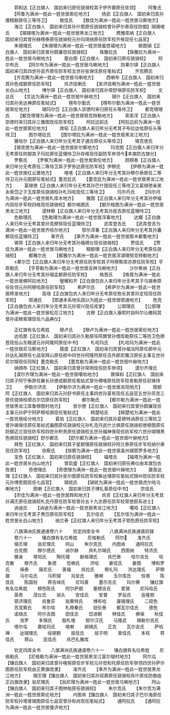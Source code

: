 <!-- { "loadSidebar": true } -->
　　郭和达【正白旗人　国初来归原任骁骑校其子伊齐鼐原任佐领】
　　阿鲁氏
　　【阿鲁为满洲一姓此一姓世居索伦地方】
　　扬武【正白旗人　国初来归其孙倭精额原任三等侍卫】
　　敖佳氏
　　【敖佳为满洲一姓此一姓世居马察地方】
　　海兰【正白旗人　国初来归其孙什图原任骁骑校曾孙萨尔泰现任防御】瑚锡喀氏
　　【瑚锡喀为满洲一姓此一姓世居黑龙江地方】
　　费雅库纳【正白旗人　国初来归其曾孙赫楞泰原任骁骑校元孙玛琦纳原任防军校齐格现任七品官】
　　朱锡理氏
　　【朱锡理为满洲一姓此一姓世居蜚悠城地方】
　　额图瑚【正白旗人　国初来归其曽孙颇廉现任骁骑校】
　　珠雅拉氏
　　【珠雅拉为满洲一姓此一姓世居乌喇地方】
　　塞白图【正白旗人　国初来归原任骁骑校】
　　阿尔布氏
　　【阿尔布为满洲一姓此一姓世居乌喇地方】
　　防果尔铎【正白旗人　国初来归其四世孙衮齐原任防军校五世孙张保住原任笔帖式】
　　齐克腾氏
　　【齐克腾为满洲一姓此一姓世居乌喇地方】
　　西喇布【正白旗人　国初来归其孙色成额原任防军校】
　　呉济佳喇氏
　　【吴济佳喇为满洲一姓此一姓世居长白山地方】
　　博尔铎【正白旗人　国初来归其孙常舒保原任防军校】
　　文达氏
　　【文达为满洲一姓此一姓世居叶赫地方】
　　瑚什【正白旗人　国初来归其孙吴达禅原任笔帖式】
　　楞布尔勤氏
　　【楞布尔勤为满洲一姓此一姓世居索伦地方】
　　瑚玛尔岱【正白旗人崇徳时来归原任头等侍卫】
　　都克塔理氏
　　【都克塔理为满洲一姓此一姓世居努克特勒地方】
　　索索浑【正白旗人崇徳时来归其孙三雅图现任防军校】
　　阿拉边前氏
　　【阿拉边前为满洲一姓此一姓世居索伦地方】
　　席韬【正白旗人来归年分无考其子布拉达哈原任头等侍卫】
　　图尔塔拉氏
　　【图尔塔拉为满洲一姓此一姓世居黑龙江地方】
　　雅哈尔【正白旗人来归年分无考其子通古原任头等侍卫】
　　锡克徳氏
　　【锡克徳为满洲一姓此一姓世居卦尔察地方】
　　玛克图【正白旗人来归年分无考原任防御其子玛拉原任蓝翎侍卫孙存格现任副防军叅领今本旗防古旗分】
　　罗察氏
　　【罗察为满洲一姓此一姓世居索伦地方】
　　顾楞泰【正白旗人来归年分无考原任二等侍卫其子罗弥达原任防军校】伊穆氏
　　【伊穆为满洲一姓此一姓世居红云堡地方】
　　喀喀【正白旗人来归年分无考其孙穆尔泰原任二等侍卫元孙元图原任笔帖式】墨克廷氏
　　【墨克廷为满洲一姓此一姓世居黑龙江地方】
　　葛禄徳【正白旗人来归年分无考其孙巴什图现任三等侍卫又葛禄徳亲弟永索岱之子玉库原任骁骑校孙札玛哈现任三等侍卫】
　　玛尔丹氏
　　【玛尔丹为满洲一姓此一姓世居札库木地方】
　　雅图【正白旗人来归年分无考其孙伊福内现任步军校四格现任骁骑校】额尔格图氏
　　【额尔格图为满洲一姓此一姓世居黑龙江地方】
　　谟林察【正白旗人来归年分无考其孙厐吉原任蓝翎侍卫】
　　色勒理氏
　　【色勒理为满洲一姓此一姓世居浑春地方】
　　达耀【正白旗人来归年分无考其曾孙克穆努现任蓝翎侍卫】
　　武库登吉氏
　　【武库登吉为满洲一姓此一姓世居齐哈尔地方】
　　鄂尔浑春【正白旗人来归年分无考其孙囊赖现任蓝翎侍卫】
　　章齐氏
　　【章齐为满洲一姓此一姓世居那木都鲁地方】
　　锡常【正白旗人来归年分无考其孙福楞仪现任骁骑校】
　　贾佳氏
　　【贾佳为满洲一姓此一姓世居乌喇地方】
　　精额理【正白旗人来归年分无考原任骁骑校】
　　都雅尔氏
　　【都雅尔为满洲一姓此一姓世居浑湖理努克特勒地方】
　　果尔岱【正白旗人来归年分无考原任防军校其子阿穆察库亦原任防军校】亨奇勒氏
　　【亨奇勒为满洲一姓此一姓世居吉林乌喇地方】
　　沙尔希纳【正白旗人来归年分无考其孙瑚孟额原任防军校】
　　格晋氏
　　【格晋为满洲一姓此一姓世居佛阿拉地方】
　　璧耀和齐【正白旗包衣人来归年分无考其子乌锡泰原任佐领元孙阿穆哈原任防军校】
　　希萨尔氏
　　【希萨尔为满洲一姓此一姓世居辉发地方】
　　高琯【正白旗包衣人来归年分无考原任牧长其曾孙定柱现任防军校】
　　鄂通氏
　　【鄂通本系地名因以为姓此一姓世居鄂通地方】
　　色克【正白旗包衣人来归年分无考其元孙常兴现任库掌】
　　公鄂理氏
　　【公鄂理为满洲一姓此一姓世居松花江地方】
　　古穆【正白旗人康熙时自科尔沁撤囘其曾孙诺穆索理现任六品典仪】










　　正红旗有名位希姓
　　穆卢氏
　　【穆卢为满洲一姓此一姓世居索伦地方】
　　达哈那【正红旗人　国初来归其孙久勒原任鸣賛曾孙僧库勒原任二等防卫色穆恳现任山东粮道元孙阿隆阿原任中书】
　　札哈玛氏
　　【札哈玛为满洲一姓此一姓世居尼马察地方】
　　聂度【正红旗人　国初来归其曾孙福当阿原任郎中元孙达礼瑚原任七品官拜山原任郎中四世孙阿隆阿原任员外郎尼雅汉原任主事五世孙尼尔锦现任同知】墨克勒氏
　　【墨克勒为满洲一姓此一姓世居叶赫地方】
　　纳顔布【正红旗人　国初来归其曾孙常明现任防军叅领】
　　谟尔齐理氏
　　【谟尔齐理为满洲一姓此一姓世居噶哈地方】
　　敦铎和【正红旗人　国初来归其子阿宁泰原任翼长孙徳成额原任笔帖式曾孙傅喀原任防军校舍勒原任前锋侍卫】
　　伊勒尔济氏
　　【伊勒尔济为满洲一姓此一姓世居吉阳地方】
　　图郎阿【正红旗人　国初来归其元孙舒书原任主事四世孙富有现任五品官五世孙苏克三原任骁骑校顺古尔岱原任防军校】
　　都尔勒氏
　　【都尔勒为满洲一姓此一姓世居黑龙江库鲁穆图村地方】
　　哲尔徳【正红旗人　国初来归其曾孙颇廉现任主事元孙萨宁阿萨穆哈俱现任笔帖式】
　　韩楚哈氏
　　【韩楚哈为满洲一姓此一姓世居绥分地方】
　　葛伯【正红旗人　国初来归其孙葛穆特讷原任三等防卫曾孙锡保住原任笔帖式徧图原任骁骑校元孙札克丹武什兰俱原任骁骑校徳穆图原任防御迈兰现任防军校四世孙积贵原任骁骑校五世孙福神保现任防军校六世孙瑚理黑色俱现任骁骑校】舒尔都氏
　　【舒尔都为满洲一姓此一姓世居叶赫地方】
　　拜色【正红旗人　国初来归其子星额理原任骁骑校孙阿兰泰原任步军校纳尔泰现任防军校】
　　徐察氏
　　【徐察为满洲一姓此一姓世居盖州城鄂罗多地方】
　　宝色【正红旗人　国初来归原任骁骑校】
　　福塔氏
　　【福塔为满洲一姓此一姓世居长白山地方】
　　曾启盛【正红旗人　国初来归原任典仪由本旗包衣改隶】
　　奇徳理氏
　　【奇徳理为满洲一姓此一姓世居叶赫地方】
　　鼐音达理【正红旗人　国初来归其孙吴尔图原任防军校柴达理原任笔帖式锦州现任防军校元孙博思图现任七品官】
　　瑚琥氏
　　【瑚琥为满洲一姓此一姓世居虎尔哈乌喇地方】
　　图喇【正红旗人　国初来归其子博礼善原任中书】
　　宗佳氏
　　【宗佳为满洲一姓此一姓世居辉和地方】
　　呉资【正红旗人来归年分无考其孙满丕原任骁骑校札克丹原任防军校曾孙五十九亦原任防军校常徳原系进士】
　　讷迪氏
　　【讷迪为满洲一姓此一姓世居黑龙江地方】
　　噶哈【正红旗人来归年分无考其子赉岱原任防军校】
　　瓦尔佳氏
　　【瓦尔佳为满洲一姓此一姓世居长白山地方】
　　纳兰泰【正红旗人来归年分无考其子鄂色原任防军校】







　　八旗满洲氏族通谱卷六十
　　钦定四库全书
　　八旗满洲氏族通谱目録
　　卷六十一
　　镶白旗有名位希姓
　　尼格勒氏
　　阿尔
　　准齐氏
　　瑚丕理
　　翁尼理氏
　　阿山
　　朱尔克氏
　　内图肯
　　通阿拉氏
　　白克图
　　穆尔德氏
　　讷尔赫
　　呉札尔瑚氏
　　西图纳
　　特济氏
　　雅亲
　　塔坦氏
　　陶托理
　　猷格理氏
　　呉巴泰
　　哈尔吉氏
　　哈克散
　　穆齐氏
　　象德
　　恰喇氏
　　济哈
　　姜佳氏
　　姜图
　　博和罗氏
　　保泰
　　唐尼氏
　　善福
　　呉拉氏
　　穆礼玛
　　洪达理氏
　　萨穆鼐
　　马尔屯氏
　　马积瑚
　　兆垒氏
　　雅喇
　　玉尔库氏
　　恰塔
　　陈佳氏
　　陈国柱
　　莽吉绰氏
　　尼玛善
　　墨尔吉氏
　　玛尔赛
　　镶红旗有名位希姓
　　穆色陈氏
　　阿尔萨朗
　　塞楞吉氏
　　爱锡
　　尼玛哈氏
　　英奇
　　茂仪氏
　　翁头
　　安佳氏
　　安普
　　罗岳氏
　　岳隆鄂
　　鄂济理氏
　　呉鲁荪
　　翁果特氏
　　博布哈
　　康锡理氏
　　二硕色
　　苏克察氏
　　布尔哈
　　札穆秦氏
　　钮伦泰
　　都瓦尔佳氏
　　德色
　　诺络氏
　　阿尔吉图
　　田佳氏
　　岱进朝
　　林佳氏
　　佛保
　　秋佳氏
　　浩罗
　　多锦氏
　　殷札喀
　　努尔汉氏
　　马隆武
　　锡勒尔吉氏
　　塔尔屯
　　嘉哈玛氏
　　喀喇
　　胡锡氏
　　正克
　　瓦尔吉氏
　　萨哈禅
　　达瑚理氏
　　绥朋额
　　屈佳氏
　　屈子明
　　普佳氏
　　本柱
　　蒋佳氏
　　蒋山
　　厐佳氏
　　呉巴礼雅库





　　钦定四库全书
　　八旗满洲氏族通谱卷六十一
　　镶白旗有名位希姓
　　尼格勒氏
　　【尼格勒为满洲一姓此一姓世居黑龙江富尔瑚村地方】
　　阿尔瓜【镶白旗人　国初来归其曾孙喀努原任步军校元孙觉和托原任防军叅领四世孙萨尔图原任防军校由正黄旗改隶】
　　准齐氏
　　【凖齐为满洲一姓此一姓世居黑龙江地方】
　　瑚丕理【镶白旗人　国初来归其孙双鼎原任骁骑校呉什原任防御由正白旗改隶】翁尼理氏
　　【翁尼理为满洲一姓此一姓世居乌喇地方】
　　阿山【镶白旗人　国初来归其子图林帕原任骁骑校】
　　朱尔克氏
　　【朱尔克为满洲一姓此一姓世居索伦地方】
　　内图肯【镶白旗人　国初来归其子巴尔海原任防军校孙塔普锡图原任七品官曾孙和尚现任笔帖式】
　　通阿拉氏
　　【通阿拉为满洲一姓此一姓世居倭济地方】
